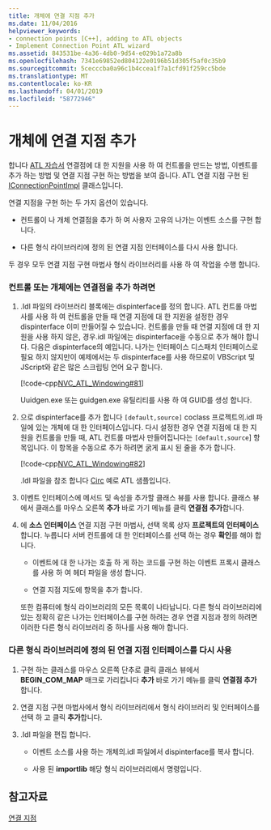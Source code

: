 ```yaml
---
title: 개체에 연결 지점 추가
ms.date: 11/04/2016
helpviewer_keywords:
- connection points [C++], adding to ATL objects
- Implement Connection Point ATL wizard
ms.assetid: 843531be-4a36-4db0-9d54-e029b1a72a8b
ms.openlocfilehash: 7341e69852ed804122e0196b51d305f5af0c35b9
ms.sourcegitcommit: 5cecccba0a96c1b4ccea1f7a1cfd91f259cc5bde
ms.translationtype: MT
ms.contentlocale: ko-KR
ms.lasthandoff: 04/01/2019
ms.locfileid: "58772946"
---
```

# <a name="adding-connection-points-to-an-object"></a>개체에 연결 지점 추가

합니다 [ATL 자습서](../atl/active-template-library-atl-tutorial.md) 연결점에 대 한 지원을 사용 하 여 컨트롤을 만드는 방법, 이벤트를 추가 하는 방법 및 연결 지점 구현 하는 방법을 보여 줍니다. ATL 연결 지점 구현 된 [IConnectionPointImpl](../atl/reference/iconnectionpointimpl-class.md) 클래스입니다.

연결 지점을 구현 하는 두 가지 옵션이 있습니다.

- 컨트롤이 나 개체 연결점을 추가 하 여 사용자 고유의 나가는 이벤트 소스를 구현 합니다.

- 다른 형식 라이브러리에 정의 된 연결 지점 인터페이스를 다시 사용 합니다.

두 경우 모두 연결 지점 구현 마법사 형식 라이브러리를 사용 하 여 작업을 수행 합니다.

### <a name="to-add-a-connection-point-to-a-control-or-object"></a>컨트롤 또는 개체에는 연결점을 추가 하려면

1. .Idl 파일의 라이브러리 블록에는 dispinterface를 정의 합니다. ATL 컨트롤 마법사를 사용 하 여 컨트롤을 만들 때 연결 지점에 대 한 지원을 설정한 경우 dispinterface 이미 만들어질 수 있습니다. 컨트롤을 만들 때 연결 지점에 대 한 지원을 사용 하지 않은, 경우.idl 파일에는 dispinterface을 수동으로 추가 해야 합니다. 다음은 dispinterface의 예입니다. 나가는 인터페이스 디스패치 인터페이스로 필요 하지 않지만이 예제에서는 두 dispinterface를 사용 하므로이 VBScript 및 JScript와 같은 많은 스크립팅 언어 요구 합니다.

   [!code-cpp[NVC_ATL_Windowing#81](../atl/codesnippet/cpp/adding-connection-points-to-an-object_1.idl)]

   Uuidgen.exe 또는 guidgen.exe 유틸리티를 사용 하 여 GUID를 생성 합니다.

2. 으로 dispinterface를 추가 합니다 `[default,source]` coclass 프로젝트의.idl 파일에 있는 개체에 대 한 인터페이스입니다. 다시 설정한 경우 연결 지점에 대 한 지원을 컨트롤을 만들 때, ATL 컨트롤 마법사 만들어집니다는 `[default,source`] 항목입니다. 이 항목을 수동으로 추가 하려면 굵게 표시 된 줄을 추가 합니다.

   [!code-cpp[NVC_ATL_Windowing#82](../atl/codesnippet/cpp/adding-connection-points-to-an-object_2.idl)]

   .Idl 파일을 참조 합니다 [Circ](../overview/visual-cpp-samples.md) 예로 ATL 샘플입니다.

3. 이벤트 인터페이스에 메서드 및 속성을 추가할 클래스 뷰를 사용 합니다. 클래스 뷰에서 클래스를 마우스 오른쪽 **추가** 바로 가기 메뉴를 클릭 **연결점 추가**합니다.

4. 에 **소스 인터페이스** 연결 지점 구현 마법사, 선택 목록 상자 **프로젝트의 인터페이스**합니다. 누릅니다 서버 컨트롤에 대 한 인터페이스를 선택 하는 경우 **확인**를 해야 합니다.

   - 이벤트에 대 한 나가는 호출 하 게 하는 코드를 구현 하는 이벤트 프록시 클래스를 사용 하 여 헤더 파일을 생성 합니다.

   - 연결 지점 지도에 항목을 추가 합니다.

   또한 컴퓨터에 형식 라이브러리의 모든 목록이 나타납니다. 다른 형식 라이브러리에 있는 정확히 같은 나가는 인터페이스를 구현 하려는 경우 연결 지점과 정의 하려면 이러한 다른 형식 라이브러리 중 하나를 사용 해야 합니다.

### <a name="to-reuse-a-connection-point-interface-defined-in-another-type-library"></a>다른 형식 라이브러리에 정의 된 연결 지점 인터페이스를 다시 사용

1. 구현 하는 클래스를 마우스 오른쪽 단추로 클릭 클래스 뷰에서 **BEGIN_COM_MAP** 매크로 가리킵니다 **추가** 바로 가기 메뉴를 클릭 **연결점 추가**합니다.

2. 연결 지점 구현 마법사에서 형식 라이브러리에서 형식 라이브러리 및 인터페이스를 선택 하 고 클릭 **추가**합니다.

3. .Idl 파일을 편집 합니다.

   - 이벤트 소스를 사용 하는 개체의.idl 파일에서 dispinterface를 복사 합니다.

   - 사용 된 **importlib** 해당 형식 라이브러리에서 명령입니다.

## <a name="see-also"></a>참고자료

[연결 지점](../atl/atl-connection-points.md)
